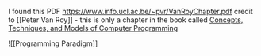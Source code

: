 I found this PDF https://www.info.ucl.ac.be/~pvr/VanRoyChapter.pdf credit to [[Peter Van Roy]] - this is only a chapter in the book called [Concepts, Techniques, and Models of Computer Programming](https://www.amazon.com/Concepts-Techniques-Models-Computer-Programming/dp/0262220695)

![[Programming Paradigm]]
